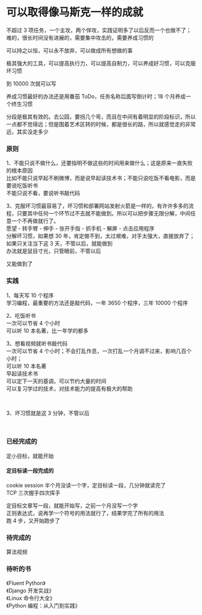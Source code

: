
# 可以取得像马斯克一样的成就    

不超过 3 项任务，一个主攻，两个佯攻，实践证明多了以后反而一个也做不了；难的，很长时间没有进展的，需要集中攻击的，需要养成习惯的  

可以持之以恒，可以永不放弃，可以做成所有想做的事  

极其强大的工具，可以提高执行力，可以提高自制力，可以养成好习惯，可以克服坏习惯  

到 10000 次就可以写  

养成习惯最好的办法还是用番茄 ToDo，任务名称后面写倒计时；18 个月养成一个终生习惯    

分段是极其有效的。去公园，要拐几个弯，而且在中间有着明显的阶段标识，所以一点都不觉得远；但是围着艺术区转的时候，都是很长的路，所以就感觉走的非常远，其实没走多少  

### 原则  
1、不能只说不做什么，还要指明不做这些的时间用来做什么；这是原来一直失败的根本原因    
比如不能只说早起不刷微博，而是说早起读技术书；不能只说吃饭不看电影，而是要说吃饭听书  
不能只说不看，要说听书敲代码  


3、克服坏习惯最容易了，坏习惯和部署网站发射火箭是一样的，有许许多多的流程，只要其中任何一个环节过不去就不能做到。所以可以把步骤无限分解，中间任意一个不再做就行了。  
愿望 - 转手臂 - 伸手 - 张开手指 - 抓手机 - 解屏 - 点击应用程序  
分解坏习惯，如果想 30 年，肯定做不到，太过艰难，对手太强大，直接放弃了；如果只关注当下这 3 天，不管以后，就能做到  
办法就是鼠目寸光，只管眼前，不管以后  

又能做到了  



### 实践  

1、每天写 10 个程序  
学习编程，最重要的方法还是敲代码，一年 3650 个程序，三年 10000 个程序  


2、吃饭听书  
一次可以节省 4 个小时  
可以听 10 本名著，比一年学的都多  


3、想看视频就听书敲代码  
一次可以节省 4 个小时；不会打乱作息，一次打乱一个月调不过来，影响几百个小时；  
可以听 10 本名著  
早起读技术书  
可以定下一天的基调，可以节约大量的时间  
可以复习学过的技术，对技术能力的提高有极大的帮助  


<br>

3、坏习惯就是这 3 分钟，不管以后  



<br> 


### 已经完成的 
定小目标，就能开始  

#### 定目标读一段完成的
cookie session 半个月没读一个字，定目标读一段，几分钟就读完了  
TCP 三次握手四次挥手  


定目标文章写一段，就能开始写，之前一个月没写一个字  
正则表达式，说再学一个符号的用法就行了，结果学完了所有的用法  
跑 4 步，又开始跑步了  



### 待完成的  
算法视频  


### 待听的书  
《Fluent Python》  
《Django 开发实战》  
《Linux 命令行大全》  
《Python 编程：从入门到实践》  



